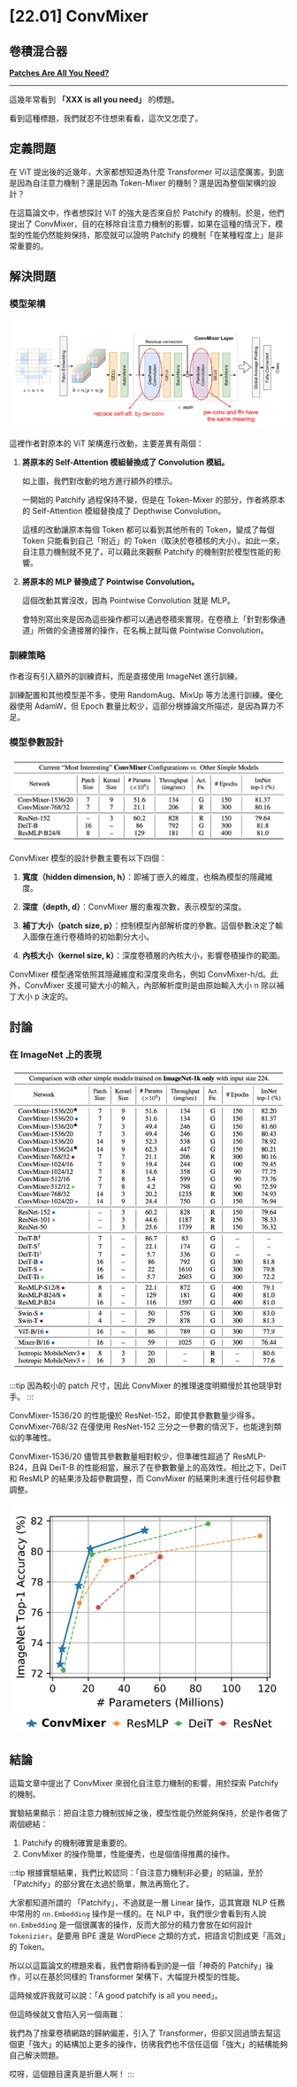 # [22.01] ConvMixer

## 卷積混合器

[**Patches Are All You Need?**](https://arxiv.org/abs/2201.09792)

---

這幾年常看到 **「XXX is all you need」** 的標題。

看到這種標題，我們就忍不住想來看看，這次又怎麼了。

## 定義問題

在 ViT 提出後的近幾年，大家都想知道為什麼 Transformer 可以這麼厲害。到底是因為自注意力機制？還是因為 Token-Mixer 的機制？還是因為整個架構的設計？

在這篇論文中，作者想探討 ViT 的強大是否來自於 Patchify 的機制。於是，他們提出了 ConvMixer，目的在移除自注意力機制的影響，如果在這種的情況下，模型的性能仍然能夠保持，那麼就可以證明 Patchify 的機制「在某種程度上」是非常重要的。

## 解決問題

### 模型架構

![convmixer](./img/img1.jpg)

這裡作者對原本的 ViT 架構進行改動，主要差異有兩個：

1. **將原本的 Self-Attention 模組替換成了 Convolution 模組。**

   如上圖，我們對改動的地方進行額外的標示。

   一開始的 Patchify 過程保持不變，但是在 Token-Mixer 的部分，作者將原本的 Self-Attention 模組替換成了 Depthwise Convolution。

   這樣的改動讓原本每個 Token 都可以看到其他所有的 Token，變成了每個 Token 只能看到自己「附近」的 Token（取決於卷積核的大小）。如此一來，自注意力機制就不見了，可以藉此來觀察 Patchify 的機制對於模型性能的影響。

2. **將原本的 MLP 替換成了 Pointwise Convolution。**

   這個改動其實沒改，因為 Pointwise Convolution 就是 MLP。

   會特別寫出來是因為這些操作都可以通過卷積來實現，在卷積上「針對影像通道」所做的全連接層的操作，在名稱上就叫做 Pointwise Convolution。

### 訓練策略

作者沒有引入額外的訓練資料，而是直接使用 ImageNet 進行訓練。

訓練配置和其他模型差不多，使用 RandomAug、MixUp 等方法進行訓練。優化器使用 AdamW，但 Epoch 數量比較少，這部分根據論文所描述，是因為算力不足。

### 模型參數設計

![params](./img/img4.jpg)

ConvMixer 模型的設計參數主要有以下四個：

1. **寬度（hidden dimension, h）**：即補丁嵌入的維度，也稱為模型的隱藏維度。

2. **深度（depth, d）**：ConvMixer 層的重複次數，表示模型的深度。

3. **補丁大小（patch size, p）**：控制模型內部解析度的參數。這個參數決定了輸入圖像在進行卷積時的初始劃分大小。

4. **內核大小（kernel size, k）**：深度卷積層的內核大小，影響卷積操作的範圍。

ConvMixer 模型通常依照其隱藏維度和深度來命名，例如 ConvMixer-h/d。此外，ConvMixer 支援可變大小的輸入，內部解析度則是由原始輸入大小 n 除以補丁大小 p 決定的。

## 討論

### 在 ImageNet 上的表現

![imagenet](./img/img5.jpg)

:::tip
因為較小的 patch 尺寸，因此 ConvMixer 的推理速度明顯慢於其他競爭對手。
:::

ConvMixer-1536/20 的性能優於 ResNet-152，即使其參數數量少得多。ConvMixer-768/32 在僅使用 ResNet-152 三分之一參數的情況下，也能達到類似的準確性。

ConvMixer-1536/20 儘管其參數數量相對較少，但準確性超過了 ResMLP-B24，且與 DeiT-B 的性能相當，展示了在參數數量上的高效性。相比之下，DeiT 和 ResMLP 的結果涉及超參數調整，而 ConvMixer 的結果則未進行任何超參數調整。

![imagenet](./img/img3.jpg)

## 結論

這篇文章中提出了 ConvMixer 來弱化自注意力機制的影響，用於探索 Patchify 的機制。

實驗結果顯示：把自注意力機制拔掉之後，模型性能仍然能夠保持，於是作者做了兩個總結：

1. Patchify 的機制確實是重要的。
2. ConvMixer 的操作簡單，性能優秀，也是個值得推薦的操作。

:::tip
根據實驗結果，我們比較認同：「自注意力機制非必要」的結論，至於「Patchify」的部分實在太過於簡單，無法再簡化了。

大家都知道所謂的 「Patchify」，不過就是一層 Linear 操作，這其實跟 NLP 任務中常用的 `nn.Embedding` 操作是一樣的。在 NLP 中，我們很少會看到有人說 `nn.Embedding` 是一個很厲害的操作，反而大部分的精力會放在如何設計 `Tokenizier`，是要用 BPE 還是 WordPiece 之類的方式，把語言切割成更「高效」的 Token。

所以以這篇論文的標題來看，我們會期待看到的是一個「神奇的 Patchify」操作，可以在基於同樣的 Transformer 架構下，大幅提升模型的性能。

這時候或許我就可以說：「A good patchify is all you need」。

但這時候就又會陷入另一個兩難：

我們為了捨棄卷積網路的歸納偏差，引入了 Transformer，但卻又回過頭去幫這個更「強大」的結構加上更多的操作，彷彿我們也不信任這個「強大」的結構能夠自己解決問題。

哎呀，這個題目還真是折磨人啊！
:::
